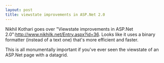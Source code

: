 ```yaml
--- 
layout: post
title: viewstate improvements in ASP.Net 2.0
---
```

Nikhil Kothari goes over "Viewstate improvements in ASP.Net 2.0":http://www.nikhilk.net/Entry.aspx?id=36.  Looks like it uses a binary formatter (instead of a text one) that's more efficient and faster.  

This is all monumentally important if you've ever seen the viewstate of an ASP.Net page with a datagrid.
